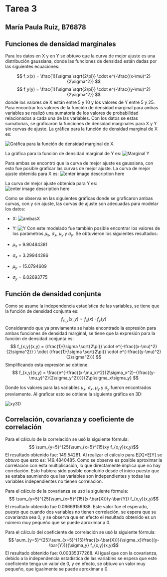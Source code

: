 # Tarea 3
## María Paula Ruiz, B76878

 ## Funciones de densidad marginales
 Para los datos en X y en Y se obtuvo que la curva de mejor ajuste es una distribución gaussiana, donde las funciones de densidad están dadas por las siguientes ecuaciones: 
 
 $$ f_x(x) = \frac{1}{\sigma \sqrt{2\pi}} \cdot e^{-\frac{(x-\mu)^2}{2\sigma^2}} $$
 $$ f_y(y) = \frac{1}{\sigma \sqrt{2\pi}} \cdot e^{-\frac{(y-\mu)^2}{2\sigma^2}} $$
donde los valores de X están entre 5 y 10 y los valores de Y entre 5 y 25. Para encontrar los valores de la función de densidad marginal para ambas variables se realizó una sumatoria de los valores de probabilidad relacionados a cada una de las variables. Con los datos se estas sumatorias, se graficaron la funciones de densidad marginales para X y Y sin curvas de ajuste. La gráfica para la función de densidad marginal de X es:

![Gráfica para la función de densidad marginal de X.](https://lh3.googleusercontent.com/m9nCetlUZipgzlla_Ax0nc5IY_DobNvGnGucR-8Kb_2AGk4vz-C4XyZYdtTfqqLeBZiwVrK0AOv- "X")

La gráfica para la función de densidad marginal de Y es: 
![Marginal Y](https://lh3.googleusercontent.com/DbA3YpGchIYrI0R_T9X3QxgtrDzBBrp-opOGb-Q92Z3JAshNGELkmBZVAIqdQm9kijTlaUBqu7pY "Y")

Para ambas se encontró que la curva de mejor ajuste es gaussiana, con esto fue posible graficar las curvas de mejor ajuste. La curva de mejor ajuste obtenida para X es: 
![enter image description here](https://lh3.googleusercontent.com/Qgxb-__enzDLdWfJ5r7-90sh2Fh1ax-8Lrf9gZrZZMMs8Z5ko7yfZ4-EY8csBxASDJ6C-ftUDhhy "ajusteX")

 La curva de mejor ajuste obtenida para Y es: 
 ![enter image description here](https://lh3.googleusercontent.com/LaLt8jwDQ3KUqRMNCytmAzB8C_wu66KTJRIC6sHxSNv_d6xO4_2qKSmqBA67c3P4jbTPdUu7iKW0 "ajusteY")

Como se observa en las siguientes gráficas donde se graficaron ambas curvas, con y sin ajuste, las curvas de ajuste son adecuadas para modelar los datos: 

 - X: 
 ![](https://lh3.googleusercontent.com/5XQtopYOoPsJYh7ErfF82O-TEuS54uTdbhZAKwpND89zOL8C61z0Ws7ljNDVOW2e4w8Yg3lhKFpx "ambasX")
 
 - Y: 
 ![Y](https://lh3.googleusercontent.com/nKpNYZr4l3uPKCqI4k2ApuHtvXYRoTBpZgasiaQRVMPfrMn7_jbHiQ6tt0jpTMss-ynRv0Mv_h7M "ambasY")
Con este modelado fue también posible encontrar los valores de los parámetros $\mu_x$, $\sigma_x$, $\mu_y$ y $\sigma_y$. Se obtuvieron los siguientes resultados: 
 - $\mu_x$ = 9.90484381
 - $\sigma_x$ = 3.29944286
 - $\mu_y$ = 15.0794609
 - $\sigma_y$ = 6.02693775

## Función de densidad conjunta
Como se asume la independencia estadística de las variables, se tiene que la función de densidad conjunta es: 
$$ f_{x,y}(x,y) = f_x(x)\cdot f_y(y)$$
Considerando que ya previamente se había encontrado la expresión para ambas funciones de densidad marginal, se tiene que la expresión para la función de densidad conjunta es: 
$$ f_{x,y}(x,y) = (\frac{1}{\sigma \sqrt{2\pi}} \cdot e^{-\frac{(x-\mu)^2}{2\sigma^2}} ) \cdot (\frac{1}{\sigma \sqrt{2\pi}} \cdot e^{-\frac{(y-\mu)^2}{2\sigma^2}})  $$
Simplificando esta expresión se obtiene: 
$$ f_{x,y}(x,y) = \frac{e^{-\frac{(x-\mu_x)^2}{2\sigma_x^2}-{\frac{(y-\mu_y)^2}{2\sigma_y^2}}}}{2\pi\sigma_x\sigma_y} $$

Donde los valores para las variables $\mu_x$, $\sigma_x$, $\mu_y$ y $\sigma_y$ fueron encontrados previamente. 
Al graficar esto se obtiene la siguiente gráfica en 3D: 

![xy3D](https://lh3.googleusercontent.com/mVWvl1BsvTqTeCtfQbyAZWxSEtY8TPhGZtYuU-EprGKyVlGtikscZ_tkYHOsLL-lTq5Xa9mm9RMA "3d")

## Correlación, covarianza y coeficiente de correlación
Para el cálculo de la correlación se usó la siguiente fórmula: 
$$ \sum_{y=5}^{25}\sum_{x=5}^{15}xy f_{x,y}(x,y)$$
El resultado obtenido fue: 149.54281.
Al realizar el cálculo para E[X]*E[Y] se obtuvo que esto es: 149.4840485.
Como se observa es posible aproximar la correlación con esta multiplicación, lo que directamente implica que no hay correlación. Esto hubiera sido posible concluirlo desde el inicio puesto que se estaba asumiendo que las variables son independientes y todas las variables independientes no tienen correlación. 

Para el cálculo de la covarianza se usó la siguiente fórmula: 
$$ \sum_{y=5}^{25}\sum_{x=5}^{15}(x-\bar{X})(y-\bar{Y}) f_{x,y}(x,y)$$
El resultado obtenido fue 0.06669156988. Este valor fue el esperado, puesto que cuando dos variables no tienen correlación, se espera que su covarianza sea 0, y se observa que en efecto el resultado obtenido es un número muy pequeño que se puede aproximar a 0. 

Para el cálculo del coeficiente de correlación se usó la siguiente fórmula: 
$$ \sum_{y=5}^{25}\sum_{x=5}^{15}\frac{(x-\bar{X})}{\sigma_x}\frac{(y-\bar{Y})}{\sigma_y} f_{x,y}(x,y)$$
El resultado obtenido fue: 0.00335377268. Al igual que con la covarianza, debido a la independencia estadística de las variables se espera que este coeficiente tenga un valor de 0, y en efecto, se obtuvo un valor muy pequeño, que igualmente se puede aproximar a 0. 